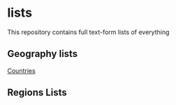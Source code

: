 # lists
 This repository contains full text-form lists of everything

 ## Geography lists
[Countries](/blob/main/Geography/countries.txt)

 ## Regions Lists
